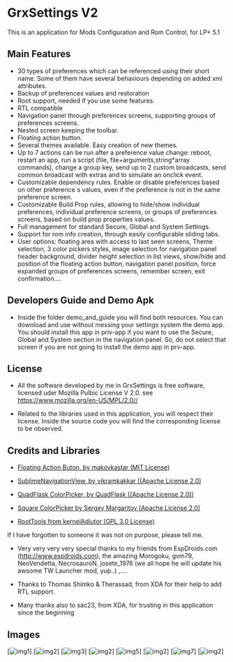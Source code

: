 # GrxSettings V2

This is an application for Mods Configuration and Rom Control, for LP+ 5.1

## Main Features

* 30 types of preferences which can be referenced using their short name. Some of them have several behaviours depending on added xml attributes.
* Backup of preferences values and restoration
* Root support, needed if you use some features. 
* RTL compatible 
* Navigation panel through preferences screens, supporting groups of preferences screens.
* Nested screen keeping the toolbar.
* Floating action button.
* Several themes available. Easy creation of new themes. 
* Up to 7 actions can be run after a preference value change: reboot, restart an app, run a script (file, file+arguments,string*array commands), change a group key, send up to 2 custom broadcasts, send common broadcast with extras and to simulate an onclick event. 
* Customizable dependency rules. Enable or disable preferences based on other preference´s values, even if the preference is not in the same preference screen.
* Customizable Build Prop rules, allowing to hide/show individual preferences, individual preference screens, or groups of preferences screens, based on build prop properties values.
* Full management for standard Secure, Global and System Settings.
* Support for rom info creation, through easily configurable sliding tabs.
* User options: floating area with access to last seen screens, Theme selection, 3 color pickers styles, image selection for navigation panel header background, divider height selection in list views, show/hide and position of the floating action button, navigation panel position, force expanded groups of preferences screens, remember screen, exit confirmation….

## Developers Guide and Demo Apk

* Inside the folder demo_and_guide you will find both resources. You can download and use without messing your settings system the demo app. You should install this app in priv-app if you want to use the Secure, Global and System section in the navigation panel. So, do not select that screen if you are not going to install the demo app in prv-app.

## License

* All the software developed by me in GrxSettings is free software, licensed uder Mozilla Pulbic License V 2.0. 
  see <https://www.mozilla.org/en-US/MPL/2.0//> 
	
* Related to the libraries used in this application, you will respect their license. Inside the source code you will find the corresponding license to be observed.


## Credits and Libraries

* [Floating Action Buton, by makovkastar (MIT License)](https://github.com/makovkastar/FloatingActionButton)

* [SublimeNavigationView, by vikramkakkar ((Apache License 2.0)](https://github.com/vikramkakkar/SublimeNavigationView)

* [QuadFlask ColorPicker, by QuadFlask ((Apache License 2.0))](https://github.com/QuadFlask/colorpicker)

* [Square ColorPicker by Sergey Margaritov (Apache License 2.0)](https://github.com/attenzione/android-ColorPickerPreference)

* [RootTools from kernelAdiutor (GPL 3.0 License)](https://github.com/Grarak/KernelAdiutor/tree/master/app/src/main/java/com/grarak/kerneladiutor/utils/root)

If I have forgotten to someone it was not on purpose, please tell me.

* Very very very very special thanks to my friends from EspDroids.com (http://www.espdroids.com), the amazing Morogoku, gvm79, NeoVendetta, NecrosauroN, josete_1976 (we all hope he will update his awsome TW Launcher mod, yup..) ,.... 

* Thanks to Thomas Shimko & Therassad, from XDA for their help to add RTL support. 

* Many thanks also to sac23, from XDA,  for trusting in this application since the beginning

## Images

[![img1](https://github.com/Grouxho/GrxSettingsV2/blob/master/images/img1.PNG)] [![img2](https://github.com/Grouxho/GrxSettingsV2/blob/master/images/img2.PNG)] 
[![img3](https://github.com/Grouxho/GrxSettingsV2/blob/master/images/img3.PNG)] [![img2](https://github.com/Grouxho/GrxSettingsV2/blob/master/images/img4.PNG)]
[![img5](https://github.com/Grouxho/GrxSettingsV2/blob/master/images/img5.PNG)] [![img2](https://github.com/Grouxho/GrxSettingsV2/blob/master/images/img6.PNG)]
[![img7](https://github.com/Grouxho/GrxSettingsV2/blob/master/images/img7.PNG)] [![img2](https://github.com/Grouxho/GrxSettingsV2/blob/master/images/img8.PNG)]